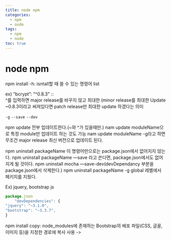 ```yaml
---
title: node npm
categories:
  - npm
  - node
tags:
  - npm
  - node
toc: true
---
```


# node npm

npm install -h: isntall할 때 쓸 수 있는 명령어 list

ex\) “bcrypt”: “^0.8.3" ::  
^를 입력하면 major release를 바꾸지 않고 최대한 \(minor release를 최대한 Update ~0.8.3이라고 써져있다면 patch release만 최대한 update 하겠다는 의미

`-g` `--save` `--dev`

npm update 전부 업데이트한다.\(~와 ^가 있을때만.\) nam update moduleName으로 특정 module만 업데이트 하는 것도 가능 nam update moduleName -g라고 하면 무조건 major release 최신 버전으로 업데이트 된다.

npm uninstall packageName 이 명령어만으로는 package.json에서 없어지지 않는다. npm uninstall packageName —save 라고 쓴다면, package.json에서도 없어지게 될 것이다. npm uninstall mocha —save-dev\(devDependancy 부분을 package.json에서 삭제한다.\) npm uninstall packageName -g global 레벨에서 페키지를 지웠다.

Ex\) jquery, bootstrap js

```javascript
package.json
    "devDependencies": { 
"jquery": "~3.1.0", 
"bootstrap": "~3.3.7", 
}
```

npm install copy: node\_modules에 존재하는 Bootstrap의 배포 파일\(CSS, 글꼴, 이미지 등\)을 지정한 경로에 복사 사용 -&gt; 

